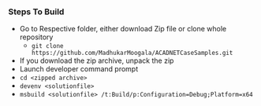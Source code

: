 ### Steps To Build

 - Go to Respective folder, either download Zip file or clone whole repository
	 -	`git clone https://github.com/MadhukarMoogala/ACADNETCaseSamples.git`
 - If you download the zip archive, unpack the zip
 - Launch developer command prompt
 - `cd <zipped archive>`
 - `devenv <solutionfile>`
 - `msbuild <solutionfile> /t:Build/p:Configuration=Debug;Platform=x64`